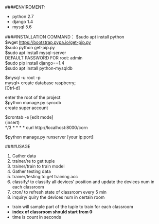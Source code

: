 ####ENVIROMENT:
- python 2.7
- django 1.4
- mysql 5.6

####INSTALLATION COMMAND：
$sudo apt install python  
$wget https://bootstrap.pypa.io/get-pip.py  
$sudo python get-pip.py  
$sudo apt install mysql-server  
DEFAULT PASSWORD FOR root: admin  
$sudo pip install django==1.4  
$sudo apt install python-mysqldb    

$mysql -u root -p  
mysql> create database raspberry;  
[Ctrl-d]  

enter the root of the project  
$python manage.py syncdb  
create super account  

$crontab -e
[edit mode]  
(insert)  
*/3 * * * * curl http://localhost:8000/corn  

$python manage.py runserver [your ip:port]  


####USAGE
1. Gather data
2. trainer/re to get tuple
3. trainer/train to train model
4. Gather testing data
6. trainer/testing to get training acc
7. classify/ to classify all devices' position and update the devices num in each classroom
8. cron/ to refresh state of classroom every 5 min
9. inquiry/ quiry the devices num in certain room

- train will sample part of the tuple to train for each classroom  
- **index of classroom should start from 0**
- time is count in seconds


